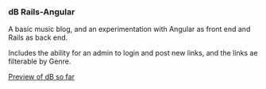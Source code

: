 ### dB Rails-Angular

A basic music blog, and an experimentation with Angular as front end and Rails as back end.

Includes the ability for an admin to login and post new links, and the links ae filterable by Genre.

[Preview of dB so far](https://d-b.herokuapp.com/)